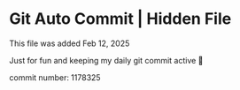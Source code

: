 # Git Auto Commit | Hidden File

This file was added Feb 12, 2025

Just for fun and keeping my daily git commit active 🤪

commit number: 1178325
